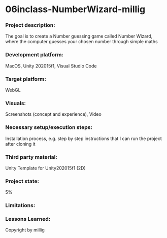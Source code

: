 # 06inclass-NumberWizard-millig

### Project description: 
The goal is to create a Number guessing game called Number Wizard, where the computer guesses your chosen number through simple maths

### Development platform: 
MacOS, Unity 202015f1, Visual Studio Code

### Target platform: 
WebGL

### Visuals: 
Screenshots (concept and experience), Video

### Necessary setup/execution steps: 
Installation process, e.g. step by step instructions that I can run the project after cloning it

### Third party material: 
Unity Template for Unity202015f1 (2D)

### Project state: 
5% 

### Limitations: 

### Lessons Learned: 

Copyright by millig
